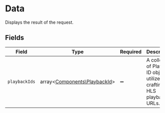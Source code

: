 # Data

Displays the result of the request.


## Fields

| Field                                                                        | Type                                                                         | Required                                                                     | Description                                                                  |
| ---------------------------------------------------------------------------- | ---------------------------------------------------------------------------- | ---------------------------------------------------------------------------- | ---------------------------------------------------------------------------- |
| `playbackIds`                                                                | array<[Components\PlaybackId](../../Models/Components/PlaybackId.md)>        | :heavy_minus_sign:                                                           | A collection of Playback ID objects utilized for crafting HLS playback URLs. |